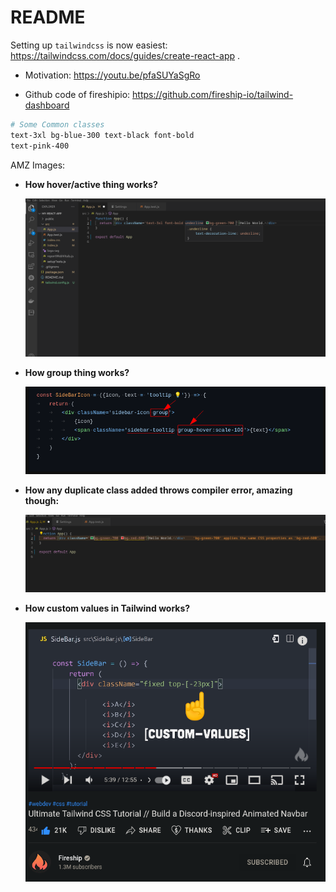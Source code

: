 # README

Setting up `tailwindcss` is now easiest: https://tailwindcss.com/docs/guides/create-react-app .

- Motivation: https://youtu.be/pfaSUYaSgRo

- Github code of fireshipio: https://github.com/fireship-io/tailwind-dashboard

```bash
# Some Common classes
text-3xl bg-blue-300 text-black font-bold
text-pink-400
```

AMZ Images:

- **How hover/active thing works?**

	![](./AMZ-hover.png)

- **How group thing works?**

	![](./AMZ-how-group-works-magic.png)

- **How any duplicate class added throws compiler error, amazing though:**

	![](./AMZ-duplicate-bg-error.png)

- **How custom values in Tailwind works?**

	![](./AMZ-custom-values.png)
